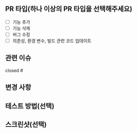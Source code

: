 ## PR 타입(하나 이상의 PR 타입을 선택해주세요)

- [ ] 기능 추가
- [ ] 기능 삭제
- [ ] 버그 수정
- [ ] 의존성, 환경 변수, 빌드 관련 코드 업데이트

## 관련 이슈

closed #

## 변경 사항

<!-- ex) 로그인 시, 구글 소셜 로그인 기능을 추가했습니다. -->

## 테스트 방법(선택)

<!-- ex) 어느 브랜치인지 이동 / 어떤 동작을 하는지 테스트하는 방법을 설명해주세요 -->

## 스크린샷(선택)
